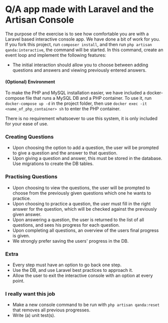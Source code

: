 # Q/A app made with Laravel and the Artisan Console

The purpose of the exercise is to see how comfortable you are with a Laravel based interactive console app. We have done a bit of work for you. If you fork this project, run `composer install`, and then run `php artisan qanda:interactive`, the command will be started. In this command, create an event loop and implement the following features:

- The initial interaction should allow you to choose between adding questions and answers and viewing previously entered answers.

#### (Optional) Environment
To make the PHP and MySQL installation easier, we have included a docker-compose file that runs a
MySQL DB and a PHP container. To use it, run `docker-compose up -d` in the project folder, then use
`docker exec -it <name_of_php_container> sh` to enter the PHP container.

There is no requirement whatsoever to use this system, it is only included for your ease of use.

### Creating Questions
- Upon choosing the option to add a question, the user will be prompted to give a question and the answer to that question.
- Upon giving a question and answer, this must be stored in the database. Use migrations to create the DB tables.

### Practising Questions
- Upon choosing to view the questions, the user will be prompted to choose from the previously given questions which one he wants to practice.
- Upon choosing to practice a question, the user must fill in the right answer for the question, which will be checked against the previously given answer.
- Upon answering a question, the user is returned to the list of all questions, and sees his progress for each question.
- Upon completing all questions, an overview of the users final progress is given.
- We strongly prefer saving the users' progress in the DB.

### Extra
- Every step must have an option to go back one step.
- Use the DB, and use Laravel best practices to approach it.
- Allow the user to exit the interactive console with an option at every point.

### I really want this job
- Make a new console command to be run with `php artisan qanda:reset` that removes all previous progresses.
- Write (a) unit test(s).

